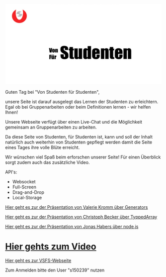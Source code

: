![alt tag](https://github.com/boyi01/VSFS/blob/master/bilder/LOGO.png)



Guten Tag bei "Von Studenten für Studenten",

unsere Seite ist darauf ausgelegt das Lernen der Studenten zu erleichtern. 
Egal ob bei Gruppenarbeiten oder beim Definitionen lernen - wir helfen Ihnen!

Unsere Webseite verfügt über einen Live-Chat und die Möglichkeit gemeinsam an Gruppenarbeiten zu arbeiten.

Da diese Seite von Studenten, für Studenten ist, kann und soll der Inhalt natürlich auch weiterhin von Studenten gepflegt werden damit die Seite eines Tages ihre volle Blüte erreicht.

Wir wünschen viel Spaß beim erforschen unserer Seite! 
Für einen Überblick sorgt zudem auch das zusätzliche Video.

API's:

- Websocket
- Full-Screen
- Drag-and-Drop
- Local-Storage



<p><a href="https://htmlpreview.github.io/?https://github.com/boyi01/VSFS/blob/master/Pr%C3%A4sentation_Kromm/pr%C3%A4sentation_kromm_index.html#/">Hier geht es zur der Präsentation von Valerie Kromm über Generators</a></p>
<p><a href="https://htmlpreview.github.io/?https://github.com/boyi01/VSFS/blob/master/Pr%C3%A4sentation_Becker/pr%C3%A4sentation_becker_index.html">Hier geht es zur der Präsentation von Christoph Becker über TyppedArray</a></p>
<p><a href="https://htmlpreview.github.io/?https://github.com/boyi01/VSFS/blob/master/Pr%C3%A4sentation_Habers/pr%C3%A4senation_habers_index.html">Hier geht es zur der Präsentation von Jonas Habers über node.js</a></p>

<p><a href=https://htmlpreview.github.io/?https://github.com/boyi01/VSFS/blob/master/video/video.html><h1>Hier gehts zum Video</h1></a></p>


<p><a href="https://htmlpreview.github.io/?">Hier geht es zur VSFS-Webseite</a></p>
<p>Zum Anmelden bitte den User "s150239" nutzen </p>
